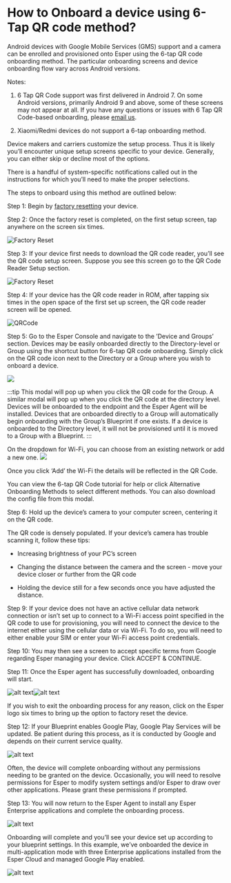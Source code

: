 # How to Onboard a device using 6-Tap QR code method?

Android devices with Google Mobile Services (GMS) support and a camera can be enrolled and provisioned onto Esper using the 6-tap QR code onboarding method. The particular onboarding screens and device onboarding flow vary across Android versions.

Notes:

1.  6 Tap QR Code support was first delivered in Android 7. On some Android versions, primarily Android 9 and above, some of these screens may not appear at all. If you have any questions or issues with 6 Tap QR Code-based onboarding, please [email us](mailto:support@esper.io).
    
2.  Xiaomi/Redmi devices do not support a 6-tap onboarding method.
    

Device makers and carriers customize the setup process. Thus it is likely you’ll encounter unique setup screens specific to your device. Generally, you can either skip or decline most of the options.

There is a handful of system-specific notifications called out in the instructions for which you’ll need to make the proper selections.

The steps to onboard using this method are outlined below:

Step 1: Begin by [factory resetting](https://console-docs.esper.io/provisioning-methods/factory-reset.html) your device.

Step 2: Once the factory reset is completed, on the first setup screen, tap anywhere on the screen six times.

![Factory Reset](https://lh6.googleusercontent.com/wwJ-CZB43gDtUNniSeeGLjQIw5MCpHGG-XdII8wtW3HPtoEf3zG6I3pswXssm9tKmLqe6JAx7hR3azj1_OUaGQE_lOiZ3xTs0L-I7ChIDBsIwmRfZMVbmFf3KHJAeTls4VpfBaRW)

Step 3: If your device first needs to download the QR code reader, you’ll see the QR code setup screen. Suppose you see this screen go to the QR Code Reader Setup section.

![Factory Reset](https://lh5.googleusercontent.com/2e5tR5shDFMoE_l0S5wss8gnbkXW34ROoVeuRBcu_PlbBK32cf16WDXQy9quqjuSeqEdsi7jeRFygSxbAfYSwLNTwyoJ-ag_s3Q9BcwIEh0ZRCXYvmCzReq88U8H823Hsf2vxzfN)

Step 4: If your device has the QR code reader in ROM, after tapping six times in the open space of the first set up screen, the QR code reader screen will be opened.

![QRCode](https://lh4.googleusercontent.com/EXC-gz5C3AHemacwQ880Pn6F6TyZSFMgAj-dZImKEC_PGv1BedvY65TZYlDKI1TIShlaN8WILQwta6tWxc42_wcmCi4cJwpinjFb3Q6PwDqCffPP_Qu1pzwIe-QSkL1yjCj_kwTO)

Step 5: Go to the Esper Console and navigate to the ’Device and Groups’ section. Devices may be easily onboarded directly to the Directory-level or Group using the shortcut button for 6-tap QR code onboarding. Simply click on the QR code icon next to the Directory or a Group where you wish to onboard a device.

![](https://lh5.googleusercontent.com/JLrDpoocxpc-EYCV7yX_-TS5IDewBQnLC2eEIEXsvhe8luwaK4Sy98699i8he8QiXjoENBX6TRtDQRWZ-Hmoa6QTWs0hBEi9HgnhrorqeWlcwseNLIMczIdLBLykD2LL6JsVzfbS)

:::tip
This modal will pop up when you click the QR code for the Group. A similar modal will pop up when you click the QR code at the directory level. Devices will be onboarded to the endpoint and the Esper Agent will be installed. Devices that are onboarded directly to a Group will automatically begin onboarding with the Group’s Blueprint if one exists. If a device is onboarded to the Directory level, it will not be provisioned until it is moved to a Group with a Blueprint.
:::

On the dropdown for Wi-Fi, you can choose from an existing network or add a new one. ![](https://lh6.googleusercontent.com/fgW-kJCG4AXIUOYskzubi3XpfB-Qe8LjHWhos7o1dFAy5G3yjfg4mu3Nrv2Wm10JOMoQDBdrckWrzPR_ycY9nXUERgXnxkZnRQ5q5b0-_4dUXJqgVt7x6ouLnzoTJPg5fTNu-ngi)

Once you click ‘Add’ the Wi-Fi the details will be reflected in the QR Code.

  

You can view the 6-tap QR Code tutorial for help or click Alternative Onboarding Methods to select different methods. You can also download the config file from this modal.

Step 6: Hold up the device’s camera to your computer screen, centering it on the QR code.

The QR code is densely populated. If your device’s camera has trouble scanning it, follow these tips:

-   Increasing brightness of your PC’s screen
    
-   Changing the distance between the camera and the screen - move your device closer or further from the QR code
    
-   Holding the device still for a few seconds once you have adjusted the distance.
    

Step 9: If your device does not have an active cellular data network connection or isn’t set up to connect to a Wi-Fi access point specified in the QR code to use for provisioning, you will need to connect the device to the internet either using the cellular data or via Wi-Fi. To do so, you will need to either enable your SIM or enter your Wi-Fi access point credentials.

Step 10: You may then see a screen to accept specific terms from Google regarding Esper managing your device. Click ACCEPT & CONTINUE.

Step 11: Once the Esper agent has successfully downloaded, onboarding will start.

![alt text](https://lh4.googleusercontent.com/J9JcPr8lYkmVEhlK1JQlOI7H5znTAn511n2wT1VZibN0IktghIKzcByeaTbLPRDGHJvEJ6ogsWK_4xg00Mu8uWy6JGxHGvKucQo0K678ad5rCUmKNIJjfA1R1XopTeioDg5WjtMg)![alt text](https://lh3.googleusercontent.com/N53d_HQnCpRDCtYQXtuo_PrjNBm36_HHblyGyDNKbmaFzTmgtKJASXU04K4VycPT_POP5LLB3gq6UFpC_-YD5xqp2CKJBjTyzgJFGZJxOK2vo7A5-Zrks8AmTrpXOags4AKoSlUQ)

If you wish to exit the onboarding process for any reason, click on the Esper logo six times to bring up the option to factory reset the device.

Step 12: If your Blueprint enables Google Play, Google Play Services will be updated. Be patient during this process, as it is conducted by Google and depends on their current service quality.

![alt text](https://lh5.googleusercontent.com/IW5UVyE4a5D27DwbjHH3iu1GzXS0Sm2-SKXhc1XvnGKLlAO9XPhuv53txTlJRJn1w5aE0VB3Ll37C1MLTrR6Mmsx__rLR2z0ssSRGjyF-gmayeqksrd4FMlZ7ozs_lO-0q978uQw)

Often, the device will complete onboarding without any permissions needing to be granted on the device. Occasionally, you will need to resolve permissions for Esper to modify system settings and/or Esper to draw over other applications. Please grant these permissions if prompted.

Step 13: You will now return to the Esper Agent to install any Esper Enterprise applications and complete the onboarding process.

![alt text](https://lh5.googleusercontent.com/hRAkBKEJs971kHHHocyuP8Eum_x4BJAyUH39TY8miOh5fbRgBWrB678EpuILIXcZenDX6t0o_4rjhBI6nekjwGfcbu7ti7oq-_aT2w0TMFE36yZlxnq4aZzSJh4I0lIoON1l7ayZ)

Onboarding will complete and you’ll see your device set up according to your blueprint settings. In this example, we’ve onboarded the device in multi-application mode with three Enterprise applications installed from the Esper Cloud and managed Google Play enabled.

![alt text](https://lh3.googleusercontent.com/37eXrL1Z9FpOUceYZ0MUt3qL6_QZiafNeWs_pv_INteOij01xLH7PeCM9DqrR8v5ITJcnUhaWTuIN2gQCW-jmg1VO_awLMAdUScNQBQPN2kncBNT0Xjclg6E0hjWb1pjQdymsdox)